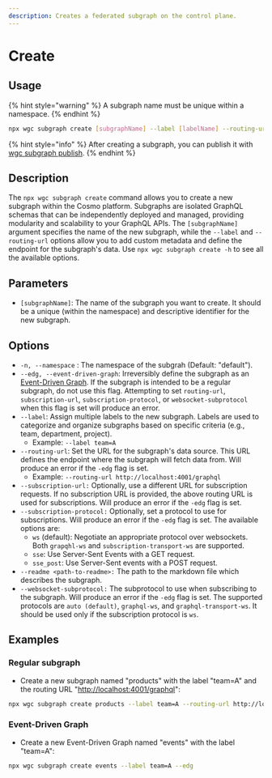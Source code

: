 ```yaml
---
description: Creates a federated subgraph on the control plane.
---
```


# Create

## Usage

{% hint style="warning" %}
A subgraph name must be unique within a namespace.
{% endhint %}

```bash
npx wgc subgraph create [subgraphName] --label [labelName] --routing-url [url]
```

{% hint style="info" %}
After creating a subgraph, you can publish it with [wgc subgraph publish](publish.md).
{% endhint %}

## Description

The `npx wgc subgraph create` command allows you to create a new subgraph within the Cosmo platform. Subgraphs are isolated GraphQL schemas that can be independently deployed and managed, providing modularity and scalability to your GraphQL APIs. The `[subgraphName]` argument specifies the name of the new subgraph, while the `--label` and `--routing-url` options allow you to add custom metadata and define the endpoint for the subgraph's data. Use `npx wgc subgraph create -h` to see all the available options.

## **Parameters**

* `[subgraphName]`: The name of the subgraph you want to create. It should be a unique (within the namespace) and descriptive identifier for the new subgraph.

## **Options**

* `-n, --namespace` : The namespace of the subgrah (Default: "default").
* `--edg, --event-driven-graph`: Irreversibly define the subgraph as an [Event-Driven Graph](../../federation/event-driven-federated-subscriptions/). If the subgraph is intended to be a regular subgraph, do not use this flag. Attempting to set `routing-url`, `subscription-url`, `subscription-protocol`, or `websocket-subprotocol` when this flag is set will produce an error.
* `--label`: Assign multiple labels to the new subgraph. Labels are used to categorize and organize subgraphs based on specific criteria (e.g., team, department, project).
  * Example: `--label team=A`
* `--routing-url`: Set the URL for the subgraph's data source. This URL defines the endpoint where the subgraph will fetch data from. Will produce an error if the `-edg` flag is set.&#x20;
  * Example: `--routing-url http://localhost:4001/graphql`
* `--subscription-url:` Optionally, use a different URL for subscription requests. If no subscription URL is provided, the above routing URL is used for subscriptions. Will produce an error if the `-edg` flag is set.&#x20;
* `--subscription-protocol:` Optionally, set a protocol to use for subscriptions. Will produce an error if the `-edg` flag is set. The available options are:
  * `ws` (default): Negotiate an appropriate protocol over websockets. Both `grapqhl-ws` and `subscription-transport-ws` are supported.
  * `sse`: Use Server-Sent Events with a GET request.
  * `sse_post`: Use Server-Sent events with a POST request.
* `--readme <path-to-readme>:` The path to the markdown file which describes the subgraph.
* `--websocket-subprotocol:` The subprotocol to use when subscribing to the subgraph. Will produce an error if the `-edg` flag is set. The supported protocols are `auto (default)`, `graphql-ws`, and `graphql-transport-ws`. It should be used only if the subscription protocol is `ws`.

## **Examples**

### Regular subgraph

* Create a new subgraph named "products" with the label "team=A" and the routing URL "[http://localhost:4001/graphql](http://localhost:4001/graphql)":

```bash
npx wgc subgraph create products --label team=A --routing-url http://localhost:4001/graphql
```

### Event-Driven Graph

* Create a new Event-Driven Graph named "events" with the label "team=A":

```bash
npx wgc subgraph create events --label team=A --edg
```

